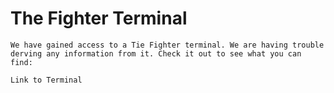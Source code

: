 # The Fighter Terminal

```
We have gained access to a Tie Fighter terminal. We are having trouble derving any information from it. Check it out to see what you can find:

Link to Terminal
```
